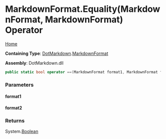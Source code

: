 <a name="_top"></a>

# MarkdownFormat\.Equality\(MarkdownFormat, MarkdownFormat\) Operator

[Home](../../../README.md#_top)

**Containing Type**: [DotMarkdown](../../README.md#_top)\.[MarkdownFormat](../README.md#_top)

**Assembly**: DotMarkdown\.dll

```csharp
public static bool operator ==(MarkdownFormat format1, MarkdownFormat format2)
```

### Parameters

#### format1

#### format2

### Returns

System\.[Boolean](https://docs.microsoft.com/en-us/dotnet/api/system.boolean)

